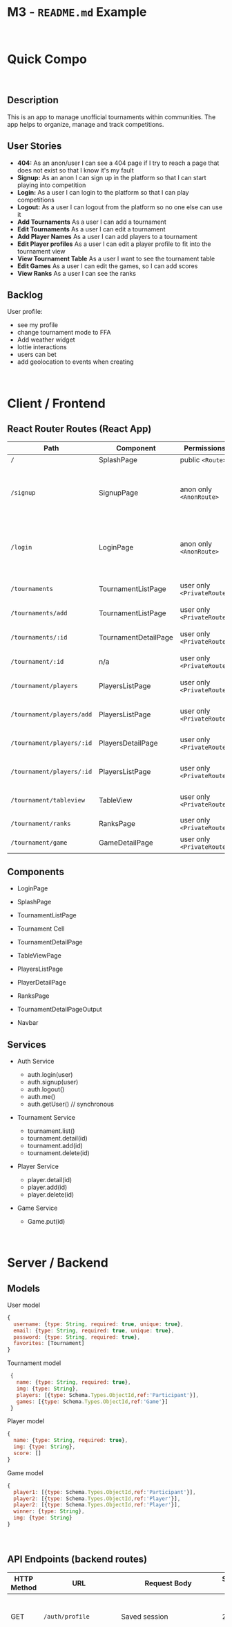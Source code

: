 # M3 - `README.md` Example

<br>

# Quick Compo

<br>

## Description

This is an app to manage unofficial tournaments within communities. The app helps to organize, manage and track competitions.

## User Stories

-  **404:** As an anon/user I can see a 404 page if I try to reach a page that does not exist so that I know it's my fault
-  **Signup:** As an anon I can sign up in the platform so that I can start playing into competition
-  **Login:** As a user I can login to the platform so that I can play competitions
-  **Logout:** As a user I can logout from the platform so no one else can use it
-  **Add Tournaments** As a user I can add a tournament
-  **Edit Tournaments** As a user I can edit a tournament
-  **Add Player Names** As a user I can add players to a tournament
-  **Edit Player profiles** As a user I can edit a player profile to fit into the tournament view
-  **View Tournament Table** As a user I want to see the tournament table
-  **Edit Games** As a user I can edit the games, so I can add scores
-  **View Ranks** As a user I can see the ranks




## Backlog

User profile:
- see my profile
- change tournament mode to FFA
- Add weather widget
- lottie interactions
- users can bet
- add geolocation to events when creating


<br>


# Client / Frontend

## React Router Routes (React App)
| Path                      | Component            | Permissions                 | Behavior                                                     |
| ------------------------- | -------------------- | --------------------------- | ------------------------------------------------------------ |
| `/`                       | SplashPage           | public `<Route>`            | Home page                                                    |
| `/signup`                 | SignupPage           | anon only  `<AnonRoute>`    | Signup form, link to login, navigate to homepage after signup |
| `/login`                  | LoginPage            | anon only `<AnonRoute>`     | Login form, link to signup, navigate to homepage after login |
| `/tournaments`            | TournamentListPage   | user only `<PrivateRoute>`  | Shows all tournaments in a list                              |
| `/tournaments/add`        | TournamentListPage   | user only `<PrivateRoute>`  | Edits a tournament                                           |
| `/tournaments/:id`        | TournamentDetailPage | user only `<PrivateRoute>`  | Details of a tournament to edit                              |
| `/tournament/:id`         | n/a                  | user only `<PrivateRoute>`  | Delete tournament                                            |
| `/tournament/players`     | PlayersListPage      | user only  `<PrivateRoute>` | List of players of a tournament                              |
| `/tournament/players/add` | PlayersListPage      | user only `<PrivateRoute>`  | Add a player to the tournament                               |
| `/tournament/players/:id` | PlayersDetailPage    | user only `<PrivateRoute>`  | Edit player for tournament                                   |
| `/tournament/players/:id` | PlayersListPage      | user only  `<PrivateRoute>` | Delete player from tournament                                |
| `/tournament/tableview`   | TableView            | user only  `<PrivateRoute>` | Games view and brackets                                      |
| `/tournament/ranks`       | RanksPage            | user only `<PrivateRoute>`  | Ranks list                                                   |
| `/tournament/game`        | GameDetailPage       | user only `<PrivateRoute>`  | Game details                                                 |




## Components

- LoginPage

- SplashPage

- TournamentListPage

- Tournament Cell

- TournamentDetailPage

- TableViewPage

- PlayersListPage

- PlayerDetailPage

- RanksPage

- TournamentDetailPageOutput

- Navbar


  

 

## Services

- Auth Service
  - auth.login(user)
  - auth.signup(user)
  - auth.logout()
  - auth.me()
  - auth.getUser() // synchronous
- Tournament Service
  - tournament.list()
  - tournament.detail(id)
  - tournament.add(id)
  - tournament.delete(id)
  
- Player Service 

  - player.detail(id)
  - player.add(id)
  - player.delete(id)

- Game Service

  - Game.put(id)



<br>


# Server / Backend


## Models

User model

```javascript
{
  username: {type: String, required: true, unique: true},
  email: {type: String, required: true, unique: true},
  password: {type: String, required: true},
  favorites: [Tournament]
}
```



Tournament model

```javascript
 {
   name: {type: String, required: true},
   img: {type: String},
   players: [{type: Schema.Types.ObjectId,ref:'Participant'}],
   games: [{type: Schema.Types.ObjectId,ref:'Game'}]
 }
```



Player model

```javascript
{
  name: {type: String, required: true},
  img: {type: String},
  score: []
}
```



Game model

```javascript
{
  player1: [{type: Schema.Types.ObjectId,ref:'Participant'}],
  player2: [{type: Schema.Types.ObjectId,ref:'Player'}],
  player2: [{type: Schema.Types.ObjectId,ref:'Player'}],
  winner: {type: String},
  img: {type: String}
}
```


<br>


## API Endpoints (backend routes)

| HTTP Method | URL                         | Request Body                 | Success status | Error Status | Description                                                  |
| ----------- | --------------------------- | ---------------------------- | -------------- | ------------ | ------------------------------------------------------------ |
| GET         | `/auth/profile    `           | Saved session                | 200            | 404          | Check if user is logged in and return profile page           |
| POST        | `/auth/signup`                | {name, email, password}      | 201            | 404          | Checks if fields not empty (422) and user not exists (409), then create user with encrypted password, and store user in session |
| POST        | `/auth/login`                 | {username, password}         | 200            | 401          | Checks if fields not empty (422), if user exists (404), and if password matches (404), then stores user in session |
| POST        | `/auth/logout`                | (empty)                      | 204            | 400          | Logs out the user                                            |
| GET         | `/api/tournaments`                |                              |                | 400          | Show all tournaments                                         |
| GET         | `/api/tournaments/:id`            | {id}                         |                |              | Show specific tournament                                     |
| POST        | `/api/tournaments` | {}                           | 201            | 400          | Create and save a new tournament                             |
| PUT         | `/api/tournaments/:id`       | {name,img,players}           | 200            | 400          | edit tournament                                              |
| DELETE      | `/api/tournaments/:id`     | {id}                         | 201            | 400          | delete tournament                                            |
| GET         | `/api/players`                    |                              |                | 400          | show players                                                 |
| GET         | `/api/players/:id`                | {id}                         |                |              | show specific player                                         |
| POST        | `/api/players`         | {name,img,tournamentId}      | 200            | 404          | add player                                                   |
| PUT         | `/api/players/:id`           | {name,img}                   | 201            | 400          | edit player                                                  |
| DELETE      | `/api/players/:id`         | {id}                         | 200            | 400          | delete player                                                |
| GET         | `/api/games`                      | {}                           | 201            | 400          | show games                                                   |
| GET         | `/api/games/:id`                  | {id,tournamentId}            |                |              | show specific game                                           |
| POST        | `/api/games`             | {player1,player2,winner,img} |                |              | add game                                                     |
| PUT         | `/api/games/:id`             | {winner,score}               |                |              | edit game                                                    |


<br>


## Links

### Trello/Kanban

[Link to your trello board](https://trello.com/b/PBqtkUFX/curasan) 
or picture of your physical board

### Git

The url to your repository and to your deployed project

[Client repository Link](https://github.com/screeeen/project-client)

[Server repository Link](https://github.com/screeeen/project-server)

[Deployed App Link](http://heroku.com)

### Slides

The url to your presentation slides

[Slides Link](http://slides.com)
